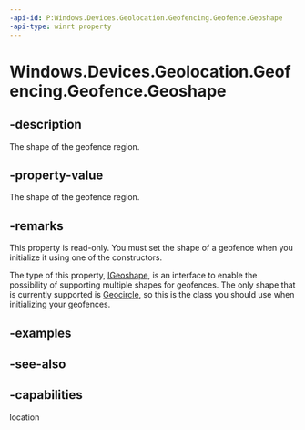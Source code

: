 ```yaml
---
-api-id: P:Windows.Devices.Geolocation.Geofencing.Geofence.Geoshape
-api-type: winrt property
---
```


<!-- Property syntax
public Windows.Devices.Geolocation.IGeoshape Geoshape { get; }
-->

# Windows.Devices.Geolocation.Geofencing.Geofence.Geoshape

## -description
The shape of the geofence region.

## -property-value
The shape of the geofence region.

## -remarks
This property is read-only. You must set the shape of a geofence when you initialize it using one of the constructors.

The type of this property, [IGeoshape](../windows.devices.geolocation/igeoshape.md), is an interface to enable the possibility of supporting multiple shapes for geofences. The only shape that is currently supported is [Geocircle](../windows.devices.geolocation/geocircle.md), so this is the class you should use when initializing your geofences.

## -examples

## -see-also

## -capabilities
location
